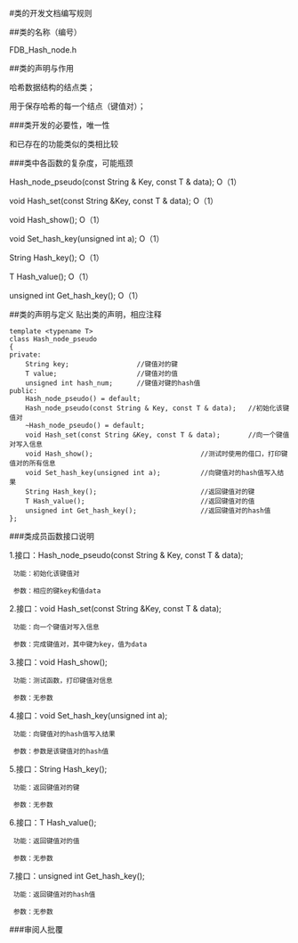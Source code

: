 #类的开发文档编写规则

##类的名称（编号）

  FDB_Hash_node.h
  
##类的声明与作用
   
   哈希数据结构的结点类；
   
   用于保存哈希的每一个结点（键值对）；
   
###类开发的必要性，唯一性

  和已存在的功能类似的类相比较
  
###类中各函数的复杂度，可能瓶颈

  Hash_node_pseudo(const String & Key, const T & data);         O（1）
   
  void Hash_set(const String &Key, const T & data);             O（1）
  
  void Hash_show();                                             O（1）
  
  void Set_hash_key(unsigned int a);                            O（1）
  
  String Hash_key();                                            O（1）
  
  T Hash_value();                                               O（1）
  
  unsigned int Get_hash_key();                                  O（1）
  
##类的声明与定义
  贴出类的声明，相应注释
```
template <typename T>
class Hash_node_pseudo
{
private:
    String key;                 //键值对的键
    T value;                    //键值对的值
    unsigned int hash_num;      //键值对键的hash值
public:
    Hash_node_pseudo() = default; 
    Hash_node_pseudo(const String & Key, const T & data);   //初始化该键值对
    ~Hash_node_pseudo() = default;
    void Hash_set(const String &Key, const T & data);       //向一个键值对写入信息
    void Hash_show();                           //测试时使用的借口，打印键值对的所有信息
    void Set_hash_key(unsigned int a);          //向键值对的hash值写入结果
    String Hash_key();                          //返回键值对的键
    T Hash_value();                             //返回键值对的值
    unsigned int Get_hash_key();                //返回键值对的hash值
};

```
###类成员函数接口说明
   
   1.接口：Hash_node_pseudo(const String & Key, const T & data);    
   
     功能：初始化该键值对
   
     参数：相应的键key和值data
   
   2.接口：void Hash_set(const String &Key, const T & data);
   
     功能：向一个键值对写入信息
     
     参数：完成键值对，其中键为key，值为data
     
   3.接口：void Hash_show();
   
     功能：测试函数，打印键值对信息
     
     参数：无参数
     
   4.接口：void Set_hash_key(unsigned int a);          
   
     功能：向键值对的hash值写入结果
     
     参数：参数是该键值对的hash值
     
   5.接口：String Hash_key();                          
   
     功能：返回键值对的键
     
     参数：无参数
   
   6.接口：T Hash_value();                             
   
     功能：返回键值对的值
     
     参数：无参数
   
   7.接口：unsigned int Get_hash_key();                
   
     功能：返回键值对的hash值
     
     参数：无参数

###审阅人批覆